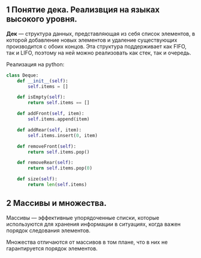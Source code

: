 ## 1 Понятие дека. Реализвция на языках высокого уровня.

**Дек** — структура данных, представляющая из себя список элементов, в которой добавление новых элементов и удаление существующих производится с обоих концов. Эта структура поддерживает как FIFO, так и LIFO, поэтому на ней можно реализовать как стек, так и очередь.

Реализация на python:
```python
class Deque:
    def __init__(self):
        self.items = []

    def isEmpty(self):
        return self.items == []

    def addFront(self, item):
        self.items.append(item)

    def addRear(self, item):
        self.items.insert(0, item)

    def removeFront(self):
        return self.items.pop()

    def removeRear(self):
        return self.items.pop(0)

    def size(self):
        return len(self.items)
```

## 2 Массивы и множества.

Массивы — эффективные упорядоченные списки, которые используются для хранения информации в ситуациях, когда важен порядок следования элементов.

Множества отличаются от массивов в том плане, что в них не гарантируется порядок элементов.